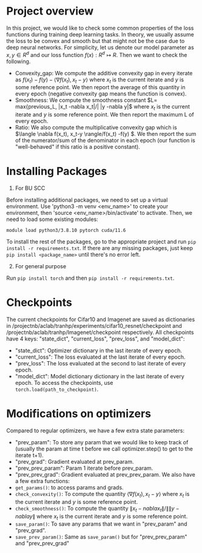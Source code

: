 # Project overview
In this project, we would like to check some common properties of the loss functions during training deep learning tasks. In theory, we usually assume the loss to be convex and smooth but that might not be the case due to deep neural networks. For simplicity, let us denote our model parameter as $x,y \in R^d$ and our loss function $f(x): R^d \mapsto R$. Then we want to check the following.
+ Convexity_gap: We compute the additive convexity gap in every iterate as $f(x_t) -f(y) - \langle \nabla f(x_t), x_t-y  \rangle$ where $x_t$ is the current iterate and $y$ is some reference point. We then report the average of this quantity in every epoch (negative convexity gap means the function is convex).
+ Smoothness:  We compute the smoothness constant $L= max{previous_L, \|x_t -nabla x_t\|/\| \|y -nabla y\|$ where $x_t$ is the current iterate and $y$ is some reference point. We then report the maximum L of every epoch.
+ Ratio: We also compute the multiplicative convexity gap which is $\langle \nabla f(x_t), x_t-y  \rangle/f(x_t) -f(y) $. We then report the sum of the numerator/sum of the denominator in each epoch (our function is "well-behaved" if this ratio is a positive constant).
# Installing Packages
1. For BU SCC
   
Before installing additional packages, we need to set up a virtual environment. Use 'python3 -m venv <env_name>' to create your environment, then 'source <env_name>/bin/activate' to activate.
Then, we need to load some existing modules:
```python3
module load python3/3.8.10 pytorch cuda/11.6
```
To install the rest of the packages, go to the appropriate project and run `pip install -r requirements.txt`. If there are any missing packages, just keep `pip install <package_name>` until there's no error left. 

2. For general purpose
   
Run `pip install torch` and then `pip install -r requirements.txt`.
# Checkpoints
The current checkpoints for Cifar10 and Imagenet are saved as dictionaries in /projectnb/aclab/tranhp/experiments/cifar10_resnet/checkpoint and /projectnb/aclab/tranhp/Imagenet/checkpoint respectively. All checkpoints have 4 keys: "state_dict", "current_loss", "prev_loss", and "model_dict":
+  "state_dict": Optimizer dictionary in the last iterate of every epoch.
+ "current_loss": The loss evaluated at the last iterate of every epoch.
+ "prev_loss": The loss evaluated at the second to last iterate of every epoch.
+ "model_dict": Model dictionary dictionary in the last iterate of every epoch.
To access the checkpoints, use `torch.load(path_to_checkpoint)`.
# Modifications on optimizers
Compared to regular optimizers, we have a few extra state parameters:
+ "prev_param": To store any param that we would like to keep track of (usually the param at time t before we call optimizer.step() to get to the iterate t+1).
+ "prev_grad": Gradient evaluated at prev_param.
+  "prev_prev_param": Param 1 iterate before prev_param.
+  "prev_prev_grad": Gradient evaluated at prev_prev_param.
We also have a few extra functions:
+ `get_params()`: to access params and grads.
+  `check_convexity()`: To compute the quantity $\langle \nabla f(x_t), x_t-y  \rangle$ where $x_t$ is the current iterate and $y$ is some reference point.
+  `check_smoothness()`: To compute the quantity $\|x_t -nabla x_t\|/\| \|y -nabla y\|$ where $x_t$ is the current iterate and $y$ is some reference point.
+  `save_param()`: To save any params that we want in "prev_param" and "prev_grad".
+  `save_prev_param()`: Same as `save_param()` but for "prev_prev_param" and "prev_prev_grad"
